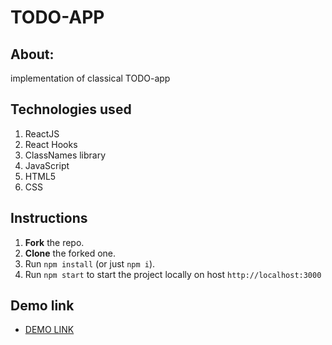 # TODO-APP

## About: 
implementation of classical TODO-app

## Technologies used
1. ReactJS
2. React Hooks
3. ClassNames library
3. JavaScript
4. HTML5
5. CSS  

## Instructions
1. **Fork** the repo.
2. **Clone** the forked one.
3. Run `npm install` (or just `npm i`).
4. Run `npm start` to start the project locally on host `http://localhost:3000`

## Demo link
 - [DEMO LINK](http://ivan-panchenko1992.github.io/react_todo-app)